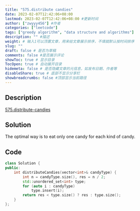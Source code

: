 ```yaml
---
title: "575.distribute candies"
date: 2023-02-07T12:42:06+08:00
lastmod: 2023-02-07T12:42:06+08:00 #更新时间
author: ["zwyyy456"] #作者
categories: ["leetcode"]
tags: ["greedy algorithm", "data structure and algorithms"]
description: "" #描述
weight: # 输入1可以顶置文章，用来给文章展示排序，不填就默认按时间排序
slug: ""
draft: false # 是否为草稿
comments: false #是否展示评论
showToc: true # 显示目录
TocOpen: true # 自动展开目录
hidemeta: false # 是否隐藏文章的元信息，如发布日期、作者等
disableShare: true # 底部不显示分享栏
showbreadcrumbs: false #顶部显示当前路径
---
```

## Description
[575.distribute-candies](https://leetcode.com/problems/distribute-candies/)

## Solution
The optimal way is to eat only one candy for each kind of candy.

## Code
```cpp
class Solution {
public:
    int distributeCandies(vector<int>& candyType) {
        int n = candyType.size(), res = n / 2;
        std::unordered_set<int> type;
        for (auto i : candyType)
            type.insert(i);
        return res < type.size() ? res : type.size();
    }
};
```
